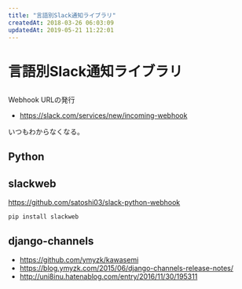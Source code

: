 ```yaml
---
title: "言語別Slack通知ライブラリ"
createdAt: 2018-03-26 06:03:09
updatedAt: 2019-05-21 11:22:01
---
```


# 言語別Slack通知ライブラリ

##

Webhook URLの発行

- <https://slack.com/services/new/incoming-webhook>

いつもわからなくなる。

## Python

## slackweb

<https://github.com/satoshi03/slack-python-webhook>

```
pip install slackweb
```

## django-channels

- <https://github.com/ymyzk/kawasemi>
- <https://blog.ymyzk.com/2015/06/django-channels-release-notes/>
- <http://uni8inu.hatenablog.com/entry/2016/11/30/195311>
